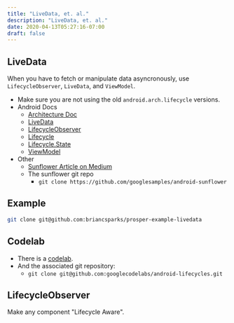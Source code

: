 ```yaml
---
title: "LiveData, et. al."
description: "LiveData, et. al."
date: 2020-04-13T05:27:16-07:00
draft: false
---
```


## LiveData

When you have to fetch or manipulate data asyncronously, use `LifecycleObserver`, `LiveData`,
and `ViewModel`.

* Make sure you are not using the old `android.arch.lifecycle` versions.
* Android Docs
  * [Architecture Doc](https://developer.android.com/topic/libraries/architecture/livedata)
  * [LiveData](https://developer.android.com/reference/androidx/lifecycle/LiveData)
  * [LifecycleObserver](https://developer.android.com/reference/androidx/lifecycle/LifecycleObserver)
  * [Lifecycle](https://developer.android.com/reference/androidx/lifecycle/Lifecycle)
  * [Lifecycle.State](https://developer.android.com/reference/androidx/lifecycle/Lifecycle.State)
  * [ViewModel](https://developer.android.com/reference/androidx/lifecycle/ViewModel)
* Other
  * [Sunflower Article on Medium](https://medium.com/androiddevelopers/introducing-android-sunflower-e421b43fe0c2)
  * The sunflower git repo
    * `git clone https://github.com/googlesamples/android-sunflower`

## Example

```sh
git clone git@github.com:briancsparks/prosper-example-livedata
```

## Codelab

* There is a [codelab](https://codelabs.developers.google.com/codelabs/android-lifecycles/index.html?index=..%2F..%2Findex#4).
* And the associated git repository:
  * `git clone git@github.com:googlecodelabs/android-lifecycles.git`


## LifecycleObserver

Make any component "Lifecycle Aware".

```java

```
